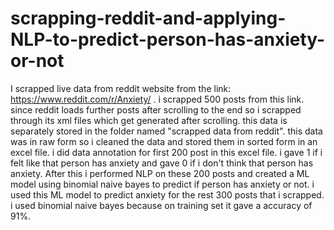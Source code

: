 # scrapping-reddit-and-applying-NLP-to-predict-person-has-anxiety-or-not
I scrapped live data from reddit website from the link: https://www.reddit.com/r/Anxiety/ . i scrapped 500 posts from this link. since reddit loads further posts after scrolling to the end so i scrapped through its xml files which get generated after scrolling. this data is separately stored in the folder named "scrapped data from reddit". this data was in raw form so i cleaned the data and stored them in sorted form in an excel file. i did data annotation for first 200 post in this excel file. i gave 1 if i felt like that person has anxiety and gave 0 if i don't think that person has anxiety. After this i performed NLP on these 200 posts and created a ML model using binomial naive bayes to predict if person has anxiety or not. i used this ML model to predict anxiety for the rest 300 posts that i scrapped. i used binomial naive bayes because on training set it gave a accuracy of 91%.
